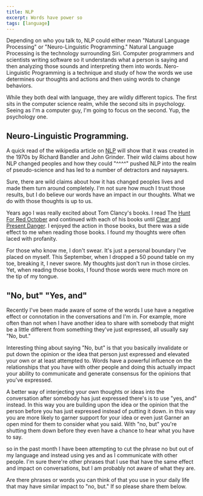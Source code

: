 ```yaml
---
title: NLP
excerpt: Words have power so
tags: [language]
---
```


Depending on who you talk to, NLP could either mean "Natural Language Processing" or "Neuro-Linguistic Programming." Natural Language Processing is the technology surrounding Siri. Computer programmers and scientists writing software so it understands what a person is saying and then analyzing those sounds and interpreting them into words. Nero-Linguistic Programming is a technique and study of how the words we use determines our thoughts and actions and then using words to change behaviors.

While they both deal with language, they are wildly different topics. The first sits in the computer science realm, while the second sits in psychology. Seeing as I'm a computer guy, I'm going to focus on the second. Yup, the psychology one.

## Neuro-Linguistic Programming.

A quick read of the wikipedia article on [NLP][nlp_wiki] will show that it was created in the 1970s by Richard Bandler and John Grinder. Their wild claims about how NLP changed peoples and how they could "^^^^" pushed NLP into the realm of pseudo-science and has led to a number of detractors and naysayers.

Sure, there are wild claims about how it has changed peoples lives and made them turn around completely. I'm not sure how much I trust those results, but I do believe our words have an impact in our thoughts. What we do with those thoughts is up to us.

Years ago I was really excited about Tom Clancy's books. I read The [Hunt For Red October][hunt] and continued with each of his books until [Clear and Present Danger][danger]. I enjoyed the action in those books, but there was a side effect to me when reading those books. I found my thoughts were often laced with profanity.

For those who know me, I don't swear. It's just a personal boundary I've placed on myself. This September, when I dropped a 50 pound table on my toe, breaking it, I never swore. My thoughts just don't run in those circles. Yet, when reading those books, I found those words were much more on the tip of my tongue.

## "No, but" "Yes, and"

Recently I've been made aware of some of the words I use have a negative effect or connotation in the conversations and I'm in. For example, more often than not when I have another idea to share with somebody that might be a little different from something they've just expressed, all usually say "No, but."

Interesting thing about saying "No, but" is that you basically invalidate or put down the opinion or the idea that person just expressed and elevated your own or at least attempted to. Words have a powerful influence on the relationships that you have with other people and doing this actually impact your ability to communicate and generate consensus for the opinions that you've expressed.

A better  way of interjecting your own thoughts or ideas into the conversation after somebody has just expressed there's is to use "yes, and" instead. In this way you are building upon the idea or the opinion that the person before you has just expressed instead of putting it down.  in this way you are more likely to garner support for your idea or even just Garner an open mind for them to consider what you said. With "no, but" you're shutting them down before they even have a chance to hear what you have to say.

 so in the past month I have been attempting to cut the phrase no but out of my language and instead using yes and as I communicate with other people. I'm sure there're other phrases that I use that have the same effect and impact on conversations, but I am probably not aware of what they are.

 Are there phrases or words you can think of that you use in your daily life that may have similar impact to "no, but." If so please share them below.

[nlp_wiki]: https://en.wikipedia.org/wiki/Neuro-linguistic_programming
[hunt]: http://www.amazon.com/dp/0425240339/?tag=digitalbias-20
[danger]: http://www.amazon.com/dp/0425122123/?tag=digitalbias-20
